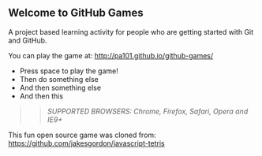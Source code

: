 ## Welcome to GitHub Games

A project based learning activity for people who are getting started with Git and GitHub.

You can play the game at: http://pa101.github.io/github-games/

- Press space to play the game!
- Then do something else
- And then something else
- And then this

>> _*SUPPORTED BROWSERS*: Chrome, Firefox, Safari, Opera and IE9+_

This fun open source game was cloned from: https://github.com/jakesgordon/javascript-tetris
